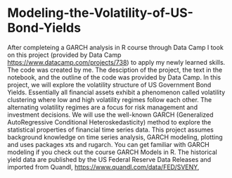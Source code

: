 # Modeling-the-Volatility-of-US-Bond-Yields
After completeing a GARCH analysis in R course through Data Camp I took on this project (provided by Data Camp https://www.datacamp.com/projects/738) to apply my newly learned skills. The code was created by me. The desciption of the project, the text in the notebook, and the outline of the code was provided by Data Camp.
In this project, we will explore the volatility structure of US Government Bond Yields. Essentially all financial assets exhibit a phenomenon called volatility clustering where low and high volatility regimes follow each other. The alternating volatility regimes are a focus for risk management and investment decisions. We will use the well-known GARCH (Generalized AutoRegressive Conditional Heteroskedasticity) method to explore the statistical properties of financial time series data.  This project assumes background knowledge on time series analysis, GARCH modeling, plotting and uses packages xts and rugarch. You can get familiar with GARCH modeling if you check out the course GARCH Models in R.  The historical yield data are published by the US Federal Reserve Data Releases and imported from Quandl, https://www.quandl.com/data/FED/SVENY,
